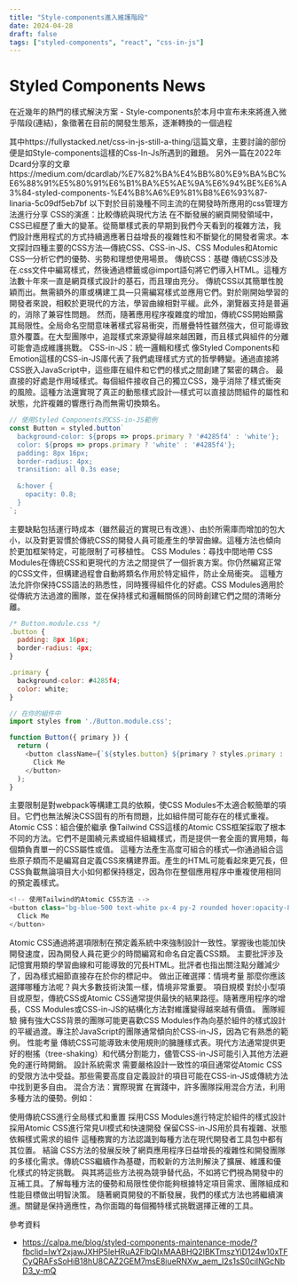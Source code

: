```yaml
---
title: "Style-components進入維護階段"
date: 2024-04-28
draft: false
tags: ["styled-components", "react", "css-in-js"]
---
```


# Styled Components News

在近幾年的熱門的樣式解決方案 - Style-components於本月中宣布未來將進入微乎階段(連結)，象徵著在目前的開發生態系，逐漸轉換的一個過程

其中https://fullystacked.net/css-in-js-still-a-thing/這篇文章，主要討論的部份便是如Style-components這樣的Css-In-Js所遇到的難題。
另外一篇在2022年Dcard分享的文章https://medium.com/dcardlab/%E7%82%BA%E4%BB%80%E9%BA%BC%E6%88%91%E5%80%91%E6%B1%BA%E5%AE%9A%E6%94%BE%E6%A3%84-styled-components-%E4%B8%A6%E9%81%B8%E6%93%87-linaria-5c09df5eb7bf
以下對於目前幾種不同主流的在開發時所應用的css管理方法進行分享
CSS的演進：比較傳統與現代方法
在不斷發展的網頁開發領域中，CSS已經歷了重大的變革。從簡單樣式表的早期到我們今天看到的複雜方法，我們設計應用程式的方式持續適應著日益增長的複雜性和不斷變化的開發者需求。本文探討四種主要的CSS方法—傳統CSS、CSS-in-JS、CSS Modules和Atomic CSS—分析它們的優勢、劣勢和理想使用場景。
傳統CSS：基礎
傳統CSS涉及在.css文件中編寫樣式，然後通過<link>標籤或@import語句將它們導入HTML。這種方法數十年來一直是網頁樣式設計的基石，而且理由充分。
傳統CSS以其簡單性脫穎而出。無需額外的庫或構建工具—只需編寫樣式並應用它們。對於剛開始學習的開發者來說，相較於更現代的方法，學習曲線相對平緩。此外，瀏覽器支持是普遍的，消除了兼容性問題。
然而，隨著應用程序複雜度的增加，傳統CSS開始顯露其局限性。全局命名空間意味著樣式容易衝突，而層疊特性雖然強大，但可能導致意外覆蓋。在大型團隊中，追蹤樣式來源變得越來越困難，而且樣式與組件的分離可能會造成維護挑戰。
CSS-in-JS：統一邏輯和樣式
像Styled Components和Emotion這樣的CSS-in-JS庫代表了我們處理樣式方式的哲學轉變。通過直接將CSS嵌入JavaScript中，這些庫在組件和它們的樣式之間創建了緊密的耦合。
最直接的好處是作用域樣式。每個組件接收自己的獨立CSS，幾乎消除了樣式衝突的風險。這種方法還實現了真正的動態樣式設計—樣式可以直接訪問組件的屬性和狀態，允許複雜的響應行為而無需切換類名。

```javascript
// 使用Styled Components的CSS-in-JS範例
const Button = styled.button`
  background-color: ${props => props.primary ? '#4285f4' : 'white'};
  color: ${props => props.primary ? 'white' : '#4285f4'};
  padding: 8px 16px;
  border-radius: 4px;
  transition: all 0.3s ease;
  
  &:hover {
    opacity: 0.8;
  }
`;
```

主要缺點包括運行時成本（雖然最近的實現已有改進）、由於所需庫而增加的包大小，以及對更習慣於傳統CSS的開發人員可能產生的學習曲線。這種方法也傾向於更加框架特定，可能限制了可移植性。
CSS Modules：尋找中間地帶
CSS Modules在傳統CSS和更現代的方法之間提供了一個折衷方案。你仍然編寫正常的CSS文件，但構建過程會自動將類名作用於特定組件，防止全局衝突。
這種方法允許你保持CSS語法的熟悉性，同時獲得組件化的好處。CSS Modules適用於從傳統方法過渡的團隊，並在保持樣式和邏輯關係的同時創建它們之間的清晰分離。

```javascript
/* Button.module.css */
.button {
  padding: 8px 16px;
  border-radius: 4px;
}

.primary {
  background-color: #4285f4;
  color: white;
}

// 在你的組件中
import styles from './Button.module.css';

function Button({ primary }) {
  return (
    <button className={`${styles.button} ${primary ? styles.primary : ''}`}>
      Click Me
    </button>
  );
}
```

主要限制是對webpack等構建工具的依賴，使CSS Modules不太適合較簡單的項目。它們也無法解決CSS固有的所有問題，比如組件間可能存在的樣式重複。
Atomic CSS：組合優於繼承
像Tailwind CSS這樣的Atomic CSS框架採取了根本不同的方法。它們不是圍繞元素或組件組織樣式，而是提供一套全面的實用類，每個類負責單一的CSS屬性或值。
這種方法產生高度可組合的樣式—你通過組合這些原子類而不是編寫自定義CSS來構建界面。產生的HTML可能看起來更冗長，但CSS負載無論項目大小如何都保持穩定，因為你在整個應用程序中重複使用相同的預定義樣式。
```javascript
<!-- 使用Tailwind的Atomic CSS方法 -->
<button class="bg-blue-500 text-white px-4 py-2 rounded hover:opacity-80 transition-opacity">
  Click Me
</button>
```

Atomic CSS通過將選項限制在預定義系統中來強制設計一致性。掌握後也能加快開發速度，因為開發人員花更少的時間編寫和命名自定義CSS類。
主要批評涉及記憶實用類的學習曲線和可能導致的冗長HTML。批評者也指出關注點分離減少了，因為樣式細節直接存在於你的標記中。
做出正確選擇：情境考量
那麼你應該選擇哪種方法呢？與大多數技術決策一樣，情境非常重要。
項目規模
對於小型項目或原型，傳統CSS或Atomic CSS通常提供最快的結果路徑。隨著應用程序的增長，CSS Modules或CSS-in-JS的結構化方法對維護變得越來越有價值。
團隊經驗
擁有強大CSS背景的團隊可能更喜歡CSS Modules作為向基於組件的樣式設計的平緩過渡。專注於JavaScript的團隊通常傾向於CSS-in-JS，因為它有熟悉的範例。
性能考量
傳統CSS可能導致未使用規則的臃腫樣式表。現代方法通常提供更好的樹搖（tree-shaking）和代碼分割能力，儘管CSS-in-JS可能引入其他方法避免的運行時開銷。
設計系統需求
需要嚴格設計一致性的項目通常從Atomic CSS的受限方法中受益。那些需要高度自定義設計的項目可能在CSS-in-JS或傳統方法中找到更多自由。
混合方法：實際現實
在實踐中，許多團隊採用混合方法，利用多種方法的優勢。例如：

使用傳統CSS進行全局樣式和重置 
採用CSS Modules進行特定於組件的樣式設計 
採用Atomic CSS進行常見UI模式和快速開發 
保留CSS-in-JS用於具有複雜、狀態依賴樣式需求的組件 
這種務實的方法認識到每種方法在現代開發者工具包中都有其位置。
結論
CSS方法的發展反映了網頁應用程序日益增長的複雜性和開發團隊的多樣化需求。傳統CSS繼續作為基礎，而較新的方法則解決了擴展、維護和優化樣式的特定挑戰。
與其將這些方法視為競爭替代品，不如將它們視為開發中的互補工具。了解每種方法的優勢和局限性使你能夠根據特定項目需求、團隊組成和性能目標做出明智決策。
隨著網頁開發的不斷發展，我們的樣式方法也將繼續演進。關鍵是保持適應性，為你面臨的每個獨特樣式挑戰選擇正確的工具。

參考資料
* https://calpa.me/blog/styled-components-maintenance-mode/?fbclid=IwY2xjawJXHP5leHRuA2FlbQIxMAABHQ2IBKTmszYiD124w10xTFCyQRAFsSoHiB18hU8CAZ2GEM7msE8iueRNXw_aem_I2s1sS0ciINGcNbD3_y-mQ

